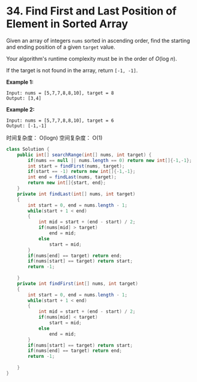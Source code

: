 # 34. Find First and Last Position of Element in Sorted Array



Given an array of integers `nums` sorted in ascending order, find the starting and ending position of a given `target` value.

Your algorithm's runtime complexity must be in the order of _O_\(log _n_\).

If the target is not found in the array, return `[-1, -1]`.

**Example 1:**

```text
Input: nums = [5,7,7,8,8,10], target = 8
Output: [3,4]
```

**Example 2:**

```text
Input: nums = [5,7,7,8,8,10], target = 6
Output: [-1,-1]
```

时间复杂度： O\(logn\) 空间复杂度： O\(1\)

```java
class Solution {
    public int[] searchRange(int[] nums, int target) {
        if(nums == null || nums.length == 0) return new int[]{-1,-1};
        int start = findFirst(nums, target);
        if(start == -1) return new int[]{-1,-1};
        int end = findLast(nums, target);
        return new int[]{start, end};
    }
    private int findLast(int[] nums, int target)
    {
        int start = 0, end = nums.length - 1;
        while(start + 1 < end)
        {
            int mid = start + (end - start) / 2;
            if(nums[mid] > target)
                end = mid;
            else 
                start = mid;
        }
        if(nums[end] == target) return end;
        if(nums[start] == target) return start;
        return -1;
        
    }
    private int findFirst(int[] nums, int target)
    {
        int start = 0, end = nums.length - 1;
        while(start + 1 < end)
        {
            int mid = start + (end - start) / 2;
            if(nums[mid] < target)
                start = mid;
            else 
                end = mid;
        }
        if(nums[start] == target) return start;
        if(nums[end] == target) return end;
        return -1;
        
    }
}
```

